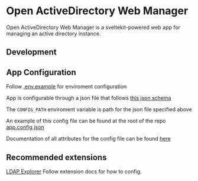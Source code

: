 # Open ActiveDirectory Web Manager

Open ActiveDirectory Web Manager is a sveltekit-powered web app for managing an active directory instance.

## Development

## App Configuration

Follow [.env.example](.env.example) for enviroment configuration

App is configurable through a json file that follows [this json schema](https://carlos-err406.github.io/active-directory-web-manager/schemas/index.schema.json)

The `CONFIG_PATH` enviroment variable is path for the json file specified above

An example of this config file can be found at the root of the repo [app.config.json](app.config.json)

Documentation of all attributes for the config file can be found [here](https://carlos-err406.github.io/active-directory-web-manager)

## Recommended extensions

[LDAP Explorer](https://marketplace.visualstudio.com/items?itemName=fengtan.ldap-explorer)
Follow extension docs for how to config.
